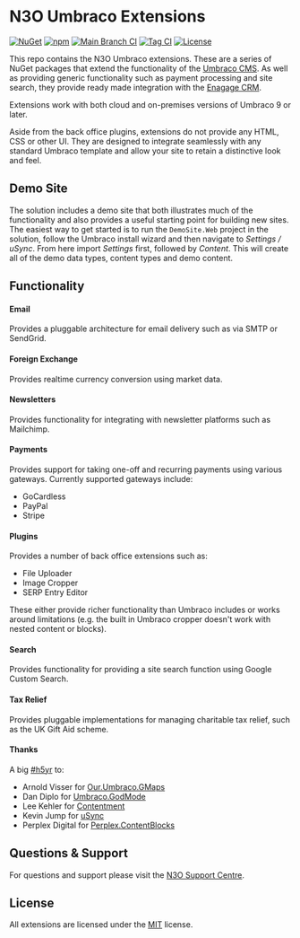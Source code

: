 # N3O Umbraco Extensions
[![NuGet](https://img.shields.io/nuget/v/N3O.Umbraco.Extensions)](https://www.nuget.org/packages/N3O.Umbraco.Extensions/)
[![npm](https://img.shields.io/npm/v/@n3oltd/umbraco-allocations-client)](https://www.npmjs.com/package/@n3oltd/umbraco-allocations-client)
[![Main Branch CI](https://github.com/n3oltd/N3O.Umbraco/actions/workflows/main-ci.yml/badge.svg)](https://github.com/n3oltd/N3O.Umbraco/actions/workflows/main-ci.yml)
[![Tag CI](https://github.com/n3oltd/N3O.Umbraco/actions/workflows/tag-ci.yml/badge.svg)](https://github.com/n3oltd/N3O.Umbraco/actions/workflows/tag-ci.yml)
[![License](https://img.shields.io/github/license/n3oltd/N3O.Umbraco)](LICENSE.md)

This repo contains the N3O Umbraco extensions. These are a series of NuGet packages that extend the functionality of the [Umbraco CMS](https://umbraco.com). As well as providing generic functionality such as payment processing and site search, they provide ready made integration with the [Enagage CRM](https://n3o.ltd/).

Extensions work with both cloud and on-premises versions of Umbraco 9 or later.

Aside from the back office plugins, extensions do not provide any HTML, CSS or other UI. They are designed to integrate seamlessly with any standard Umbraco template and allow your site to retain a distinctive look and feel.

## Demo Site
The solution includes a demo site that both illustrates much of the functionality and also provides a useful starting point for building new sites. The easiest way to get started is to run the `DemoSite.Web` project in the solution, follow the Umbraco install wizard and then navigate to *Settings / uSync*. From here import *Settings* first, followed by *Content*. This will create all of the demo data types, content types and demo content.

## Functionality
#### Email
Provides a pluggable architecture for email delivery such as via SMTP or SendGrid.

#### Foreign Exchange
Provides realtime currency conversion using market data.

#### Newsletters
Provides functionality for integrating with newsletter platforms such as Mailchimp.

#### Payments
Provides support for taking one-off and recurring payments using various gateways. Currently supported gateways include:

* GoCardless
* PayPal
* Stripe

#### Plugins
Provides a number of back office extensions such as:

* File Uploader
* Image Cropper
* SERP Entry Editor

These either provide richer functionality than Umbraco includes or works around limitations (e.g. the built in Umbraco cropper doesn't work with nested content or blocks).

#### Search
Provides functionality for providing a site search function using Google Custom Search.

#### Tax Relief
Provides pluggable implementations for managing charitable tax relief, such as the UK Gift Aid scheme.

#### Thanks

A big [#h5yr](https://community.umbraco.com/learn-about-the-community/h5yr/) to:

* Arnold Visser for [Our.Umbraco.GMaps](https://github.com/ArnoldV/Our.Umbraco.GMaps)
* Dan Diplo for [Umbraco.GodMode](https://github.com/DanDiplo/Umbraco.GodMode)
* Lee Kehler for [Contentment](https://github.com/leekelleher/umbraco-contentment)
* Kevin Jump for [uSync](https://jumoo.co.uk/usync/)
* Perplex Digital for [Perplex.ContentBlocks](https://github.com/PerplexDigital/Perplex.ContentBlocks)

## Questions & Support
For questions and support please visit the [N3O Support Centre](https://support.n3o.ltd/).

## License
All extensions are licensed under the [MIT](LICENSE.md) license.
